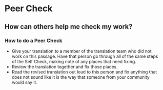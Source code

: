 # Peer Check #

## How can others help me check my work? ##


### How to do a Peer Check

* Give your translation to a member of the translation team who did not work on this passage. Have that person go through all of the same steps of the Self Check, making note of any places that need fixing.
* Review the translation together and fix those places.
* Read the revised translation out loud to this person and fix anything that does not sound like it is the way that someone from your community would say it.

